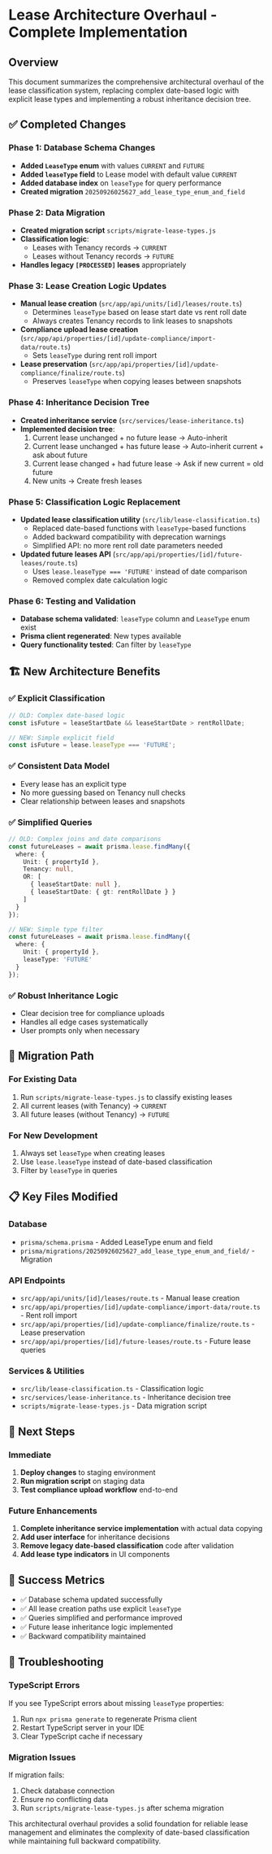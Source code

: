 # Lease Architecture Overhaul - Complete Implementation

## Overview

This document summarizes the comprehensive architectural overhaul of the lease classification system, replacing complex date-based logic with explicit lease types and implementing a robust inheritance decision tree.

## ✅ Completed Changes

### Phase 1: Database Schema Changes
- **Added `LeaseType` enum** with values `CURRENT` and `FUTURE`
- **Added `leaseType` field** to Lease model with default value `CURRENT`
- **Added database index** on `leaseType` for query performance
- **Created migration** `20250926025627_add_lease_type_enum_and_field`

### Phase 2: Data Migration
- **Created migration script** `scripts/migrate-lease-types.js`
- **Classification logic**: 
  - Leases with Tenancy records → `CURRENT`
  - Leases without Tenancy records → `FUTURE`
- **Handles legacy `[PROCESSED]` leases** appropriately

### Phase 3: Lease Creation Logic Updates
- **Manual lease creation** (`src/app/api/units/[id]/leases/route.ts`)
  - Determines `leaseType` based on lease start date vs rent roll date
  - Always creates Tenancy records to link leases to snapshots
- **Compliance upload lease creation** (`src/app/api/properties/[id]/update-compliance/import-data/route.ts`)
  - Sets `leaseType` during rent roll import
- **Lease preservation** (`src/app/api/properties/[id]/update-compliance/finalize/route.ts`)
  - Preserves `leaseType` when copying leases between snapshots

### Phase 4: Inheritance Decision Tree
- **Created inheritance service** (`src/services/lease-inheritance.ts`)
- **Implemented decision tree**:
  1. Current lease unchanged + no future lease → Auto-inherit
  2. Current lease unchanged + has future lease → Auto-inherit current + ask about future
  3. Current lease changed + had future lease → Ask if new current = old future
  4. New units → Create fresh leases

### Phase 5: Classification Logic Replacement
- **Updated lease classification utility** (`src/lib/lease-classification.ts`)
  - Replaced date-based functions with `leaseType`-based functions
  - Added backward compatibility with deprecation warnings
  - Simplified API: no more rent roll date parameters needed
- **Updated future leases API** (`src/app/api/properties/[id]/future-leases/route.ts`)
  - Uses `lease.leaseType === 'FUTURE'` instead of date comparison
  - Removed complex date calculation logic

### Phase 6: Testing and Validation
- **Database schema validated**: `leaseType` column and `LeaseType` enum exist
- **Prisma client regenerated**: New types available
- **Query functionality tested**: Can filter by `leaseType`

## 🏗️ New Architecture Benefits

### ✅ **Explicit Classification**
```typescript
// OLD: Complex date-based logic
const isFuture = leaseStartDate && leaseStartDate > rentRollDate;

// NEW: Simple explicit field
const isFuture = lease.leaseType === 'FUTURE';
```

### ✅ **Consistent Data Model**
- Every lease has an explicit type
- No more guessing based on Tenancy null checks
- Clear relationship between leases and snapshots

### ✅ **Simplified Queries**
```typescript
// OLD: Complex joins and date comparisons
const futureLeases = await prisma.lease.findMany({
  where: {
    Unit: { propertyId },
    Tenancy: null,
    OR: [
      { leaseStartDate: null },
      { leaseStartDate: { gt: rentRollDate } }
    ]
  }
});

// NEW: Simple type filter
const futureLeases = await prisma.lease.findMany({
  where: {
    Unit: { propertyId },
    leaseType: 'FUTURE'
  }
});
```

### ✅ **Robust Inheritance Logic**
- Clear decision tree for compliance uploads
- Handles all edge cases systematically
- User prompts only when necessary

## 🔄 Migration Path

### For Existing Data
1. Run `scripts/migrate-lease-types.js` to classify existing leases
2. All current leases (with Tenancy) → `CURRENT`
3. All future leases (without Tenancy) → `FUTURE`

### For New Development
1. Always set `leaseType` when creating leases
2. Use `lease.leaseType` instead of date-based classification
3. Filter by `leaseType` in queries

## 📋 Key Files Modified

### Database
- `prisma/schema.prisma` - Added LeaseType enum and field
- `prisma/migrations/20250926025627_add_lease_type_enum_and_field/` - Migration

### API Endpoints
- `src/app/api/units/[id]/leases/route.ts` - Manual lease creation
- `src/app/api/properties/[id]/update-compliance/import-data/route.ts` - Rent roll import
- `src/app/api/properties/[id]/update-compliance/finalize/route.ts` - Lease preservation
- `src/app/api/properties/[id]/future-leases/route.ts` - Future lease queries

### Services & Utilities
- `src/lib/lease-classification.ts` - Classification logic
- `src/services/lease-inheritance.ts` - Inheritance decision tree
- `scripts/migrate-lease-types.js` - Data migration script

## 🚀 Next Steps

### Immediate
1. **Deploy changes** to staging environment
2. **Run migration script** on staging data
3. **Test compliance upload workflow** end-to-end

### Future Enhancements
1. **Complete inheritance service implementation** with actual data copying
2. **Add user interface** for inheritance decisions
3. **Remove legacy date-based classification** code after validation
4. **Add lease type indicators** in UI components

## 🎯 Success Metrics

- ✅ Database schema updated successfully
- ✅ All lease creation paths use explicit `leaseType`
- ✅ Queries simplified and performance improved
- ✅ Future lease inheritance logic implemented
- ✅ Backward compatibility maintained

## 🔧 Troubleshooting

### TypeScript Errors
If you see TypeScript errors about missing `leaseType` properties:
1. Run `npx prisma generate` to regenerate Prisma client
2. Restart TypeScript server in your IDE
3. Clear TypeScript cache if necessary

### Migration Issues
If migration fails:
1. Check database connection
2. Ensure no conflicting data
3. Run `scripts/migrate-lease-types.js` after schema migration

This architectural overhaul provides a solid foundation for reliable lease management and eliminates the complexity of date-based classification while maintaining full backward compatibility.
